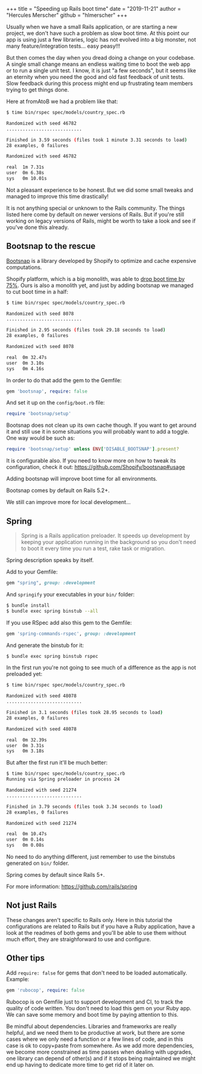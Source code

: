 +++
title = "Speeding up Rails boot time"
date = "2019-11-21"
author = "Hercules Merscher"
github = "hlmerscher"
+++

Usually when we have a small Rails application, or are starting a new project, we don't have such a problem as slow boot time. At this point our app is using just a few libraries, logic has not evolved into a big monster, not many feature/integration tests... easy peasy!!!

But then comes the day when you dread doing a change on your codebase. A single small change means an endless waiting time to boot the web app or to run a single unit test. I know, it is just "a few seconds", but it seems like an eternity when you need the good and old fast feedback of unit tests. Slow feedback during this process might end up frustrating team members trying to get things done.

Here at fromAtoB we had a problem like that:

```bash
$ time bin/rspec spec/models/country_spec.rb

Randomized with seed 46782
............................

Finished in 3.59 seconds (files took 1 minute 3.31 seconds to load)
28 examples, 0 failures

Randomized with seed 46782

real  1m 7.31s
user  0m 6.38s
sys   0m 10.01s
```

Not a pleasant experience to be honest. But we did some small tweaks and managed to improve this time drastically!

It is not anything special or unknown to the Rails community. The things listed here come by default on newer versions of Rails. But if you're still working on legacy versions of Rails, might be worth to take a look and see if you've done this already.

## Bootsnap to the rescue

[Bootsnap](https://github.com/Shopify/bootsnap) is a library developed by Shopify to optimize and cache expensive computations.

Shopify platform, which is a big monolith, was able to [drop boot time by 75%](https://github.com/Shopify/bootsnap#performance). Ours is also a monolith yet, and just by adding bootsnap we managed to cut boot time in a half:

```bash
$ time bin/rspec spec/models/country_spec.rb

Randomized with seed 8078
............................

Finished in 2.95 seconds (files took 29.18 seconds to load)
28 examples, 0 failures

Randomized with seed 8078

real  0m 32.47s
user  0m 3.10s
sys   0m 4.16s
```

In order to do that add the gem to the Gemfile:

```ruby
gem 'bootsnap', require: false
```

And set it up on the `config/boot.rb` file:

```ruby
require 'bootsnap/setup'
```

Bootsnap does not clean up its own cache though. If you want to get around it and still use it in some situations you will probably want to add a toggle. One way would be such as:

```ruby
require 'bootsnap/setup' unless ENV['DISABLE_BOOTSNAP'].present?
```

It is configurable also. If you need to know more on how to tweak its configuration, check it out: https://github.com/Shopify/bootsnap#usage

Adding bootsnap will improve boot time for all environments.

Bootsnap comes by default on Rails 5.2+.

We still can improve more for local development...

## Spring

> Spring is a Rails application preloader. It speeds up development by keeping your application running in the background so you don't need to boot it every time you run a test, rake task or migration.

Spring description speaks by itself.

Add to your Gemfile:

```ruby
gem "spring", group: :development
```

And `springify` your executables in your `bin/` folder:

```bash
$ bundle install
$ bundle exec spring binstub --all
```

If you use RSpec add also this gem to the Gemfile:

```ruby
gem 'spring-commands-rspec', group: :development
```

And generate the binstub for it:

```bash
$ bundle exec spring binstub rspec
```

In the first run you're not going to see much of a difference as the app is not preloaded yet:

```bash
$ time bin/rspec spec/models/country_spec.rb

Randomized with seed 48078
............................

Finished in 3.1 seconds (files took 28.95 seconds to load)
28 examples, 0 failures

Randomized with seed 48078

real  0m 32.39s
user  0m 3.31s
sys   0m 3.18s
```

But after the first run it'll be much better:

```bash
$ time bin/rspec spec/models/country_spec.rb
Running via Spring preloader in process 24

Randomized with seed 21274
............................

Finished in 3.79 seconds (files took 3.34 seconds to load)
28 examples, 0 failures

Randomized with seed 21274

real  0m 10.47s
user  0m 0.14s
sys   0m 0.08s
```

No need to do anything different, just remember to use the binstubs generated on `bin/` folder.

Spring comes by default since Rails 5+.

For more information: https://github.com/rails/spring

## Not just Rails

These changes aren't specific to Rails only. Here in this tutorial the configurations are related to Rails but if you have a Ruby application, have a look at the readmes of both gems and you'll be able to use them without much effort, they are straighforward to use and configure.

## Other tips

Add `require: false` for gems that don't need to be loaded automatically. Example:

```ruby
gem 'rubocop', require: false
```

Rubocop is on Gemfile just to support development and CI, to track the quality of code written. You don't need to load this gem on your Ruby app. We can save some memory and boot time by paying attention to this.

Be mindful about dependencies. Libraries and frameworks are really helpful, and we need them to be productive at work, but there are some cases where we only need a function or a few lines of code, and in this case is ok to copy+paste from somewhere. As we add more dependencies, we become more constrained as time passes when dealing with upgrades, one library can depend of other(s) and if it stops being maintained we might end up having to dedicate more time to get rid of it later on.
